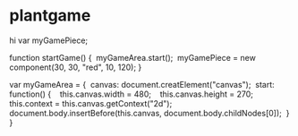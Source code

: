 # plantgame
hi
var myGamePiece;

function startGame() {  
  myGameArea.start();  
  myGamePiece = new component(30, 30, "red", 10, 120);
}

var myGameArea = { 
    canvas: document.creatElement("canvas");  
    start: function() {    
    this.canvas.width = 480;    
    this.canvas.height = 270;    
    this.context = this.canvas.getContext("2d");    
    document.body.insertBefore(this.canvas, document.body.childNodes[0]);  
  }
}
